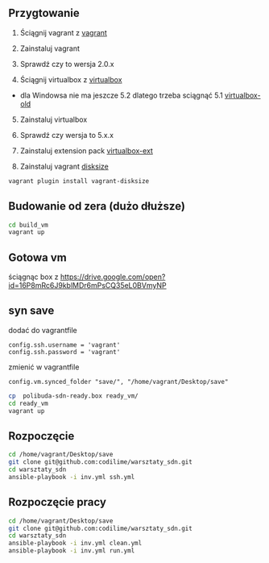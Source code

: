 ## Przygtowanie 

1) Ściągnij vagrant z [vagrant](https://www.vagrantup.com/downloads.html)

2) Zainstaluj vagrant 

3) Sprawdź czy to wersja  2.0.x

4) Ściągnij virtualbox z [virtualbox](https://www.virtualbox.org/wiki/Downloads)
* dla Windowsa nie ma jeszcze 5.2 dlatego trzeba sciągnąć 5.1 [virtualbox-old](https://www.virtualbox.org/wiki/Download_Old_Builds_5_1)

5) Zainstaluj virtualbox

6) Sprawdź czy wersja to 5.x.x

7) Zainstaluj extension pack [virtualbox-ext](https://download.virtualbox.org/virtualbox/5.2.8/Oracle_VM_VirtualBox_Extension_Pack-5.2.8.vbox-extpack)

8) Zainstaluj vagrant [disksize](https://github.com/sprotheroe/vagrant-disksize)
```bash
vagrant plugin install vagrant-disksize
```
## Budowanie od zera (dużo dłuższe)
```bash
cd build_vm
vagrant up

```
## Gotowa vm
ściągnąc box z https://drive.google.com/open?id=16P8mRc6J9kblMDr6mPsCQ35eL0BVmyNP

## syn save

dodać do vagrantfile

```
config.ssh.username = 'vagrant'
config.ssh.password = 'vagrant'

```

zmienić w  vagrantfile

```
config.vm.synced_folder "save/", "/home/vagrant/Desktop/save"
```

```bash
cp  polibuda-sdn-ready.box ready_vm/
cd ready_vm
vagrant up

```



## Rozpoczęcie

```bash
cd /home/vagrant/Desktop/save
git clone git@github.com:codilime/warsztaty_sdn.git
cd warsztaty_sdn
ansible-playbook -i inv.yml ssh.yml
```

## Rozpoczęcie pracy

```bash
cd /home/vagrant/Desktop/save
git clone git@github.com:codilime/warsztaty_sdn.git
cd warsztaty_sdn
ansible-playbook -i inv.yml clean.yml
ansible-playbook -i inv.yml run.yml
```